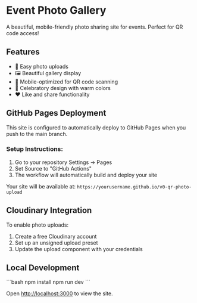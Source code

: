 # Event Photo Gallery

A beautiful, mobile-friendly photo sharing site for events. Perfect for QR code access!

## Features
- 📸 Easy photo uploads
- 🖼️ Beautiful gallery display
- 📱 Mobile-optimized for QR code scanning
- 🎨 Celebratory design with warm colors
- ❤️ Like and share functionality

## GitHub Pages Deployment

This site is configured to automatically deploy to GitHub Pages when you push to the main branch.

### Setup Instructions:
1. Go to your repository Settings → Pages
2. Set Source to "GitHub Actions"
3. The workflow will automatically build and deploy your site

Your site will be available at: `https://yourusername.github.io/v0-qr-photo-upload`

## Cloudinary Integration

To enable photo uploads:
1. Create a free Cloudinary account
2. Set up an unsigned upload preset
3. Update the upload component with your credentials

## Local Development

\`\`\`bash
npm install
npm run dev
\`\`\`

Open [http://localhost:3000](http://localhost:3000) to view the site.
